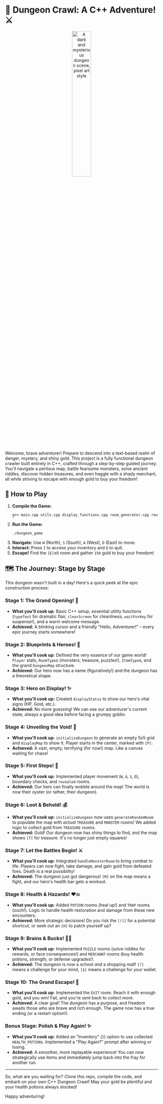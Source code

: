 
# 🏰 Dungeon Crawl: A C++ Adventure! ⚔️

<div align="center">
  <img src="image.png" alt="A dark and mysterious dungeon scene, pixel art style" width="35%">
</div>

Welcome, brave adventurer! Prepare to descend into a text-based realm of danger, mystery, and shiny gold. This project is a fully functional dungeon crawler built entirely in C++, crafted through a step-by-step guided journey. You'll navigate a perilous map, battle fearsome monsters, solve ancient riddles, discover hidden treasures, and even haggle with a shady merchant, all while striving to escape with enough gold to buy your freedom!

## 🚀 How to Play

1.  **Compile the Game:**
    ```bash
    g++ main.cpp utils.cpp display_functions.cpp room_generator.cpp room_handlers.cpp -o dungeon_game
    ```
2.  **Run the Game:**
    ```bash
    ./dungeon_game
    ```
3.  **Navigate:** Use `W` (North), `S` (South), `A` (West), `D` (East) to move.
4.  **Interact:** Press `I` to access your inventory and `Q` to quit.
5.  **Escape!** Find the `[E]`xit room and gather `150` gold to buy your freedom!

## 🗺️ The Journey: Stage by Stage

This dungeon wasn't built in a day! Here's a quick peek at the epic construction process:

### Stage 1: The Grand Opening! 🚪
* **What you'll cook up:** Basic C++ setup, essential utility functions (`typeText` for dramatic flair, `clearScreen` for cleanliness, `waitForKey` for suspense!), and a warm welcome message.
* **Achieved:** A blinking cursor and a friendly "Hello, Adventurer!" – every epic journey starts somewhere!

### Stage 2: Blueprints & Heroes! 👤
* **What you'll cook up:** Defined the very essence of our game world! `Player` stats, `RoomType`s (monsters, treasure, puzzles!), `ItemType`s, and the grand `DungeonMap` structure.
* **Achieved:** Our hero now has a name (figuratively!) and the dungeon has a theoretical shape.

### Stage 3: Hero on Display! ✨
* **What you'll cook up:** Created `displayStatus` to show our hero's vital signs (HP, Gold, etc.).
* **Achieved:** No more guessing! We can see our adventurer's current state, always a good idea before facing a grumpy goblin.

### Stage 4: Unveiling the Void! 🌌
* **What you'll cook up:** `initializeDungeon` to generate an empty 5x5 grid and `displayMap` to show it. Player starts in the center, marked with `[P]`.
* **Achieved:** A vast, empty, terrifying (for now!) map. Like a canvas waiting for chaos!

### Stage 5: First Steps! 🚶
* **What you'll cook up:** Implemented player movement (`W`, `A`, `S`, `D`), boundary checks, and `revealed` rooms.
* **Achieved:** Our hero can finally wobble around the map! The world is now their oyster (or rather, their dungeon).

### Stage 6: Loot & Behold! 💰
* **What you'll cook up:** `initializeDungeon` now uses `generateRandomRoom` to populate the map with *actual* `TREASURE` and `MONSTER` rooms! We added logic to collect gold from `TREASURE` rooms.
* **Achieved:** Gold! Our dungeon now has shiny things to find, and the map shows `[T]` for treasure. It's no longer just empty squares!

### Stage 7: Let the Battles Begin! ⚔️
* **What you'll cook up:** Integrated `handleMonsterRoom` to bring combat to life. Players can now fight, take damage, and gain gold from defeated foes. Death is a real possibility!
* **Achieved:** The dungeon just got dangerous! `[M]` on the map means a fight, and our hero's health bar gets a workout.

### Stage 8: Health & Hazards! ❤️💥
* **What you'll cook up:** Added `POTION` rooms (heal up!) and `TRAP` rooms (ouch!). Logic to handle health restoration and damage from these new encounters.
* **Achieved:** More strategic decisions! Do you risk the `[!]]` for a potential shortcut, or seek out an `[H]` to patch yourself up?

### Stage 9: Brains & Bucks! 🧠💲
* **What you'll cook up:** Implemented `PUZZLE` rooms (solve riddles for rewards, or face consequences!) and `MERCHANT` rooms (buy health potions, strength, or defense upgrades!).
* **Achieved:** The dungeon is now a school *and* a shopping mall! `[?]` means a challenge for your mind, `[$]` means a challenge for your wallet.

### Stage 10: The Grand Escape! 🎉
* **What you'll cook up:** Implemented the `EXIT` room. Reach it with enough gold, and you win! Fail, and you're sent back to collect more.
* **Achieved:** A clear goal! The dungeon has a purpose, and freedom awaits those who are brave and rich enough. The game now has a true ending (or a restart option!).

### Bonus Stage: Polish & Play Again! ✨
* **What you'll cook up:** Added an "Inventory" (`I`) option to use collected `HEALTH_POTION`s. Implemented a "Play Again?" prompt after winning or losing.
* **Achieved:** A smoother, more replayable experience! You can now strategically use items and immediately jump back into the fray for another run.

---

So, what are you waiting for? Clone this repo, compile the code, and embark on your own C++ Dungeon Crawl! May your gold be plentiful and your health potions always stocked!

Happy adventuring!